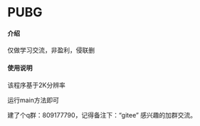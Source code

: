 # PUBG

#### 介绍
仅做学习交流，非盈利，侵联删

#### 使用说明
该程序基于2K分辨率

运行main方法即可


建了个q群：809177790，记得备注下：“gitee”
感兴趣的加群交流。

